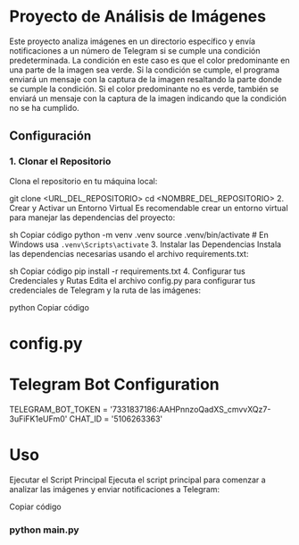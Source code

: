 # Proyecto de Análisis de Imágenes

Este proyecto analiza imágenes en un directorio específico y envía notificaciones a un número de Telegram si se cumple una condición predeterminada. La condición en este caso es que el color predominante en una parte de la imagen sea verde. Si la condición se cumple, el programa enviará un mensaje con la captura de la imagen resaltando la parte donde se cumple la condición. Si el color predominante no es verde, también se enviará un mensaje con la captura de la imagen indicando que la condición no se ha cumplido.

## Configuración

### 1. Clonar el Repositorio

Clona el repositorio en tu máquina local:


git clone <URL_DEL_REPOSITORIO>
cd <NOMBRE_DEL_REPOSITORIO>
2. Crear y Activar un Entorno Virtual
Es recomendable crear un entorno virtual para manejar las dependencias del proyecto:

sh
Copiar código
python -m venv .venv
source .venv/bin/activate  # En Windows usa `.venv\Scripts\activate`
3. Instalar las Dependencias
Instala las dependencias necesarias usando el archivo requirements.txt:

sh
Copiar código
pip install -r requirements.txt
4. Configurar tus Credenciales y Rutas
Edita el archivo config.py para configurar tus credenciales de Telegram y la ruta de las imágenes:

python
Copiar código
# config.py

# Telegram Bot Configuration
TELEGRAM_BOT_TOKEN = '7331837186:AAHPnnzoQadXS_cmvvXQz7-3uFiFK1eUFm0'
CHAT_ID = '5106263363'

# Uso
Ejecutar el Script Principal
Ejecuta el script principal para comenzar a analizar las imágenes y enviar notificaciones a Telegram:

Copiar código
### python main.py
